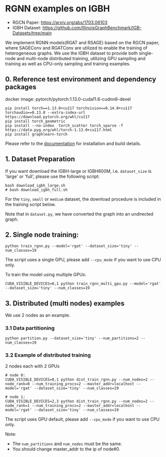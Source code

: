 # RGNN examples on IGBH

- RGCN Paper: https://arxiv.org/abs/1703.06103
- IGBH Dataset: https://github.com/IllinoisGraphBenchmark/IGB-Datasets/tree/main

We implement RGNN models(RGAT and RSAGE) based on the RGCN paper, where SAGEConv and RGATConv are utilized to enable the training of heterogeneous graphs.
We use the IGBH dataset to provide both single-node and multi-node distributed training, utilizing GPU sampling and training as well as CPU-only sampling and training examples.


## 0. Reference test environment and dependency packages
docker image: pytorch/pytorch:1.13.0-cuda11.6-cudnn8-devel
```
pip install torch==1.13.0+cu117 torchvision==0.14.0+cu117 torchaudio==0.13.0 --extra-index-url https://download.pytorch.org/whl/cu117
pip install torch_geometric
pip install --no-index  torch_scatter torch_sparse -f https://data.pyg.org/whl/torch-1.13.0+cu117.html
pip install graphlearn-torch
```
Please refer to the [documentation](../../README.md#installation) for installation and build details.

## 1. Dataset Preparation
If you want download the IGBH-large or IGBH600M, i.e. `dataset_size` is 'large' or 'full',
please use the following script:
```
bash download_igbh_large.sh
# bash download_igbh_full.sh
```

For the `tiny`, `small` or `medium` dataset, the download procedure is included
in the training script below.

Note that in `dataset.py`, we have converted the graph into an undirected graph.

## 2. Single node training:
```
python train_rgnn.py --model='rgat' --dataset_size='tiny' --num_classes=19
```
The script uses a single GPU, please add `--cpu_mode` if you want to use CPU only.

To train the model using multiple GPUs:
```
CUDA_VISIBLE_DEVICES=0,1 python train_rgnn_multi_gpu.py --model='rgat' --dataset_size='tiny' --num_classes=19
```

## 3. Distributed (multi nodes) examples

We use 2 nodes as an example.
### 3.1 Data partitioning
```
python partition.py --dataset_size='tiny' --num_partitions=2 --num_classes=19
```

### 3.2 Example of distributed training
2 nodes each with 2 GPUs
```
# node 0:
CUDA_VISIBLE_DEVICES=0,1 python dist_train_rgnn.py --num_nodes=2 --node_rank=0 --num_training_procs=2 --master_addr=localhost --model='rgat' --dataset_size='tiny' --num_classes=19

# node 1:
CUDA_VISIBLE_DEVICES=2,3 python dist_train_rgnn.py --num_nodes=2 --node_rank=1 --num_training_procs=2 --master_addr=localhost --model='rgat' --dataset_size='tiny' --num_classes=19
```
The script uses GPU default, please add `--cpu_mode` if you want to use CPU only.

Note:
- The `num_partitions` and `num_nodes` must be the same.
- You should change master_addr to the ip of node#0.
